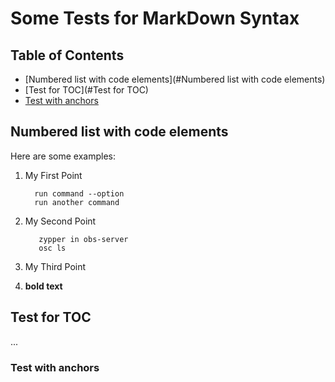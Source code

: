# Some Tests for MarkDown Syntax

## Table of Contents

* [Numbered list with code elements](#Numbered list with code elements)
* [Test for TOC](#Test for TOC)
* [Test with anchors](#test_for_anchors)

## Numbered list with code elements

Here are some examples:


1. My First Point

         run command --option
         run another command

2. My Second Point

          zypper in obs-server
          osc ls

3. My Third Point
4. **bold text**

## Test for TOC

...

### <a name="test_for_anchors"/>Test with anchors
